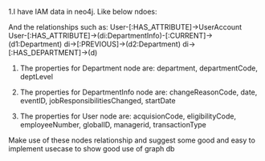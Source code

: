 1.I have IAM data in neo4j. Like below ndoes:

And the relationships such as:
User-[:HAS_ATTRIBUTE]->UserAccount
User-[:HAS_ATTRIBUTE]->(di:DepartmentInfo)-[:CURRENT]->(d1:Department)
                        di->[:PREVIOUS]->(d2:Department)
                        di->[:HAS_DEPARTMENT]->(d)

1. The properties for Department node are:
department, departmentCode, deptLevel

2. The properties for DepartmentInfo node are:
changeReasonCode, date, eventID, jobResponsibilitiesChanged, startDate

3. The properties for User node are:
acquisionCode, eligibilityCode, employeeNumber, globalID, managerid, transactionType

Make use of these nodes relationship and suggest some good and easy to implement usecase to show good use of
graph db 

